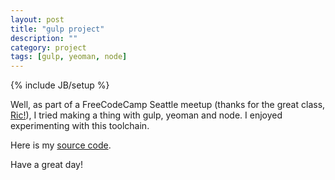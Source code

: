 ```yaml
---
layout: post
title: "gulp project"
description: ""
category: project
tags: [gulp, yeoman, node]
---
```

{% include JB/setup %}

Well, as part of a FreeCodeCamp Seattle meetup \(thanks for the great class, [Ric!](http://ric.mclaughlin.today/)\), I tried making a thing with gulp, yeoman and node. I enjoyed experimenting with this toolchain.

Here is my [source code](https://github.com/hnotess/gulpapp).

Have a great day!

